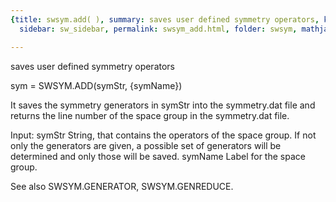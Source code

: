 ```yaml
---
{title: swsym.add( ), summary: saves user defined symmetry operators, keywords: sample,
  sidebar: sw_sidebar, permalink: swsym_add.html, folder: swsym, mathjax: 'true'}

---
```

saves user defined symmetry operators
 
sym = SWSYM.ADD(symStr, {symName})
 
It saves the symmetry generators in symStr into the symmetry.dat file and
returns the line number of the space group in the symmetry.dat file.
 
Input:
symStr        String, that contains the operators of the space group. If
              not only the generators are given, a possible set of
              generators will be determined and only those will be saved.
symName       Label for the space group.
 
See also SWSYM.GENERATOR, SWSYM.GENREDUCE.
 

